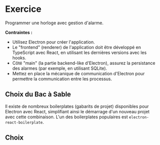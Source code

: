 # Exercice 

Programmer une horloge avec gestion d'alarme.

**Contraintes :**
- Utilisez Electron pour créer l'application.
- Le "frontend" (renderer) de l'application doit être développé en TypeScript avec React, en utilisant les dernières versions avec les hooks.
- Côté "main" (la partie backend-like d'Electron), assurez la persistance des alarmes (par exemple, en utilisant SQLite).
- Mettez en place la mécanique de communication d'Electron pour permettre la communication entre les processus.

## Choix du Bac à Sable

Il existe de nombreux boilerplates (gabarits de projet) disponibles pour Electron avec React, simplifiant ainsi le démarrage d'un nouveau projet avec cette combinaison. L'un des boilerplates populaires est `electron-react-boilerplate`.

## Choix  
